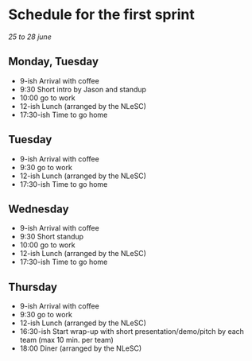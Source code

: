# Schedule for the first sprint
_25 to 28 june_

## Monday, Tuesday

- 9-ish Arrival with coffee
- 9:30 Short intro by Jason and standup 
- 10:00 go to work
- 12-ish Lunch (arranged by the NLeSC)
- 17:30-ish Time to go home

## Tuesday

- 9-ish Arrival with coffee
- 9:30 go to work
- 12-ish Lunch (arranged by the NLeSC)
- 17:30-ish Time to go home

## Wednesday

- 9-ish Arrival with coffee
- 9:30 Short standup 
- 10:00 go to work
- 12-ish Lunch (arranged by the NLeSC)
- 17:30-ish Time to go home

## Thursday

- 9-ish Arrival with coffee
- 9:30 go to work
- 12-ish Lunch (arranged by the NLeSC)
- 16:30-ish Start wrap-up with short presentation/demo/pitch by each team (max 10 min. per team) 
- 18:00 Diner (arranged by the NLeSC)

